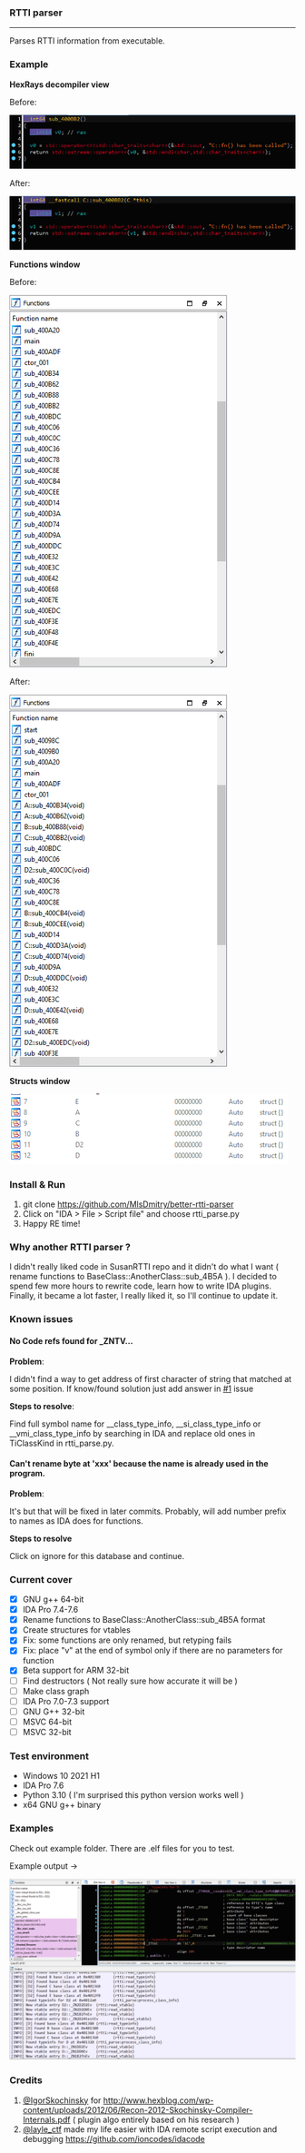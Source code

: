 ### RTTI parser
---

Parses RTTI information from executable.

### Example

**HexRays decompiler view**

Before:

![decompiler view before](git_resources/decompiler_before.png)

After:

![decompiler view after](git_resources/decompiler_after.png)

**Functions window**

Before:

![functions window before](git_resources/function_window_before.png)

After:

![functions window after](git_resources/function_window_after.png)

**Structs window**

![structs windows](git_resources/structs_window_after.png)

### Install & Run

1. git clone https://github.com/MlsDmitry/better-rtti-parser
2. Click on "IDA > File > Script file" and choose rtti_parse.py
3. Happy RE time!

### Why another RTTI parser ?

I didn't really liked code in SusanRTTI repo and it didn't do what I want ( rename functions to BaseClass::AnotherClass::sub_4B5A ). I decided to spend few more hours to rewrite code, learn how to write IDA plugins. Finally, it became a lot faster, I really liked it, so I'll continue to update it.


### Known issues

#### No Code refs found for _ZNTV...

**Problem**: 

I didn't find a way to get address of first character of string that matched at some position. If know/found solution just add answer in [#1](https://github.com/MlsDmitry/better-rtti-parser/issues/1#issue-1092129391) issue

**Steps to resolve**:

Find full symbol name for __class_type_info, __si_class_type_info or __vmi_class_type_info by searching in IDA and replace old ones in TiClassKind in rtti_parse.py.

#### Can't rename byte at 'xxx' because the name is already used in the program.

**Problem**:

It's but that will be fixed in later commits. Probably, will add number prefix to names as IDA does for functions.

**Steps to resolve**

Click on ignore for this database and continue. 

### Current cover 

- [x] GNU g++ 64-bit 
- [x] IDA Pro 7.4-7.6
- [x] Rename functions to BaseClass::AnotherClass::sub_4B5A format
- [x] Create structures for vtables
- [x] Fix: some functions are only renamed, but retyping fails
- [x] Fix: place "v" at the end of symbol only if there are no parameters for function
- [x] Beta support for ARM 32-bit
- [ ] Find destructors ( Not really sure how accurate it will be )
- [ ] Make class graph
- [ ] IDA Pro 7.0-7.3 support
- [ ] GNU G++ 32-bit
- [ ] MSVC 64-bit
- [ ] MSVC 32-bit

### Test environment

- Windows 10 2021 H1
- IDA Pro 7.6
- Python 3.10 ( I'm surprised this python version works well )
- x64 GNU g++ binary

### Examples

Check out example folder. There are .elf files for you to test.

Example output ->

![an image should be here](git_resources/sample_output.png)

### Credits

1. [@IgorSkochinsky](https://twitter.com/igorskochinsky) for http://www.hexblog.com/wp-content/uploads/2012/06/Recon-2012-Skochinsky-Compiler-Internals.pdf ( plugin algo entirely based on his research )
2. [@layle_ctf](https://twitter.com/layle_ctf) made my life easier with IDA remote script execution and debugging https://github.com/ioncodes/idacode
